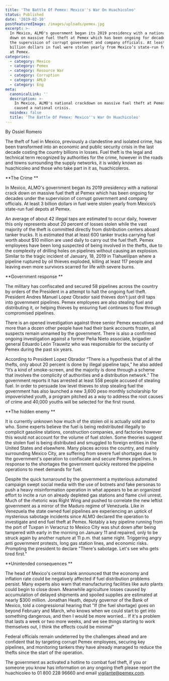 ```yaml
---
title: 'The Battle Of Pemex: Mexico''s War On Huachicoleo'
status: Published
date: '2019-02-10'
postFeaturedImage: /images/uploads/pemex.jpg
excerpt: >-
  In Mexico, ALMO's government began its 2019 presidency with a national crack
  down on massive fuel theft at Pemex which has been ongoing for decades under
  the supervision of corrupt government and company officials. At least 3
  billion dollars in fuel were stolen yearly from Mexico’s state-run fuel depots
  at Pemex.
categories:
  - category: Mexico
  - category: Pemex
  - category: Resource War
  - category: Corruption
  - category: AMLO
  - category: Eng
meta:
  canonicalLink: ''
  description: >-
    In Mexico, ALMO's national crackdown on massive fuel theft at Pemex has
    caused a national crisis.
  noindex: false
  title: 'The Battle Of Pemex: Mexico''s War On Huachicoleo'
---
```

By Ossiel Romero

The theft of fuel in Mexico, previously a clandestine and isolated crime, has been transformed into an economic and public security crisis in the last decade costing the country billions in losses. Fuel theft is the legal and technical term recognized by authorities for the crime, however in the roads and towns surrounding the supply networks, it is widely known as huachicoleo and those who take part in it as, huachicoleros.

**The Crime
**

In Mexico, ALMO's government began its 2019 presidency with a national crack down on massive fuel theft at Pemex which has been ongoing for decades under the supervision of corrupt government and company officials. At least 3 billion dollars in fuel were stolen yearly from Mexico’s state-run fuel depots at Pemex.

An average of about 42 illegal taps are estimated to occur daily, however this only represents about 20 percent of losses stolen while the vast majority of the theft is committed directly from distribution centers aboard tanker trucks. It is estimated that at least 600 tanker trucks carrying fuel worth about $10 million are used daily to carry out the fuel theft. Pemex employees have been long suspected of being involved in the thefts, due to the complexity of drilling holes on pipelines without causing an explosion. Similar to the tragic incident of January, 18, 2019 in Tlahuelilpan where a pipeline ruptured by oil thieves exploded, killing at least 117 people and leaving even more survivors scarred for life with severe burns.

**Government response
**

The military has confiscated and secured 58 pipelines across the country by orders of the President in a attempt to halt the ongoing fuel theft. President Andres Manuel Lopez Obrador said thieves don’t just drill taps into government pipelines. Pemex employees are also stealing fuel and distributing it, or helping thieves by ensuring fuel continues to flow through compromised pipelines.

There is an opened investigation against three senior Pemex executives and more than a dozen other people have had their bank accounts frozen, all suspects remain unnamed by the government. There is also a confirmed ongoing investigation against a former Peña Nieto associate, brigadier general Eduardo León Trauwitz who was responsible for the security of Pemex during the past six years.

According to President Lopez Obrador “There is a hypothesis that of all the thefts, only about 20 percent is done by illegal pipeline taps,” he also added “It’s a kind of smoke-screen, and the majority is done through a scheme that involves the complicity of authorities and a distribution network.” The government reports it has arrested at least 558 people accused of stealing fuel. In order to persuade low level thieves to stop stealing fuel the government has also launched a new 3,600 peso monthly scholarship for impoverished youth, a program pitched as a way to address the root causes of crime and 40,000 youths will be selected for the first round.

**The hidden enemy
**

It is currently unknown how much of the stolen oil is actually sold and to who. Some experts believe the fuel is being redistributed illegally to complicit gasoline stations, construction companies, and factories however this would not account for the volume of fuel stolen. Some theories suggest the stolen fuel is being distributed and smuggled to foreign entities in the United States and elsewhere. Many places across the country, and mainly surrounding Mexico City, are suffering from severe fuel shortages due to the government's operation to confiscate and secure Pemex pipelines. In response to the shortages the government quickly restored the pipeline operations to meet demands for fuel.

Despite the quick turnaround by the government a mysterious automated campaign swept social media with the use of botnets and fake personas to push a heavy misinformation operation in what appears to be an organized effort to incite a run on already depleted gas stations and flame civil unrest. Much of the rhetoric was Right Wing and pushed to correlate the new leftist government as a mirror of the Maduro regime of Venezuela. Like in Venezuela the state owned fuel pipelines are experiencing an uptick of mysterious sabotage incidents since ALMO declared the operation to investigate and end fuel theft at Pemex. Notably a key pipeline running from the port of Tuxpan in Veracruz to Mexico City was shut down after being tampered with early in the morning on January 11 and repaired, only to be struck again by another rupture at 11 p.m. that same night. Triggering angry anti government protests, long gas station lines, and economic risks. Prompting the president to declare "There's sabotage. Let's see who gets tired first."

**Unintended consequences
**

The head of Mexico's central bank announced that the economy and inflation rate could be negatively affected if fuel distribution problems persist. Many experts also warn that manufacturing facilities like auto plants could begin to close down. Meanwhile agriculture losses caused by accumulation of delayed shipments and spoiled supplies are estimated at nearly $300 million. Jonathan Heath, deputy governor of the Bank of Mexico, told a congressional hearing that "If (the fuel shortage) goes on beyond February and March, who knows when we could start to get into something dangerous, and then I would be more worried… If it's a problem that lasts a week or two more weeks, and we see things starting to work themselves out, I think the effects could be minimal"

Federal officials remain undeterred by the challenges ahead and are confident that by targeting corrupt Pemex employees, securing key pipelines, and monitoring tankers they have already managed to reduce the thefts since the start of the operation.

The government as activated a hotline to combat fuel theft, if you or someone you know has information on any ongoing theft please report the huachicoleo to 01 800 228 96660 and email vigilante@pemex.com.
